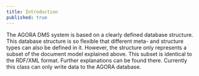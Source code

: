 ```yaml
---
title: Introduction
published: true
---
```


The AGORA DMS system is based on a clearly defined database structure. This database structure is so flexible that different meta- and structure types can also be defined in it. However, the structure only represents a subset of the document model explained above. This subset is identical to the RDF/XML format. Further explanations can be found there. Currently this class can only write data to the AGORA database.

